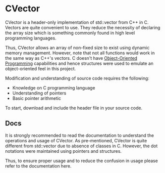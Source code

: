 # CVector

CVector is a header-only implementation of std::vector from C++ in C.
Vectors are quite convenient to use. They reduce the necessity of declaring
the array size which is something commonly found in high level programming
languages.

Thus, CVector allows an array of non-fixed size to exist using dynamic
memory management. However, note that not all functions would work in the
same way as C++'s vectors. C doesn't have [Object-Oriented Programming](https://www.geeksforgeeks.org/introduction-of-object-oriented-programming/) capabilities and hence structures
were used to emulate an object-oriented feel in this project.

Modification and understanding of source code requires the following:
* Knowledge on C programming language
* Understanding of pointers
* Basic pointer arithmetic

To start, download and include the header file in your source code.

## Docs

It is strongly recommended to read the documentation to understand the operations
and usage of CVector. As pre-mentioned, CVector is quite different from std::vector
due to absence of classes in C. However, the dot notations were maintained using
pointers and structures.

Thus, to ensure proper usage and to reduce the confusion in usage please refer to
the documentation here.
